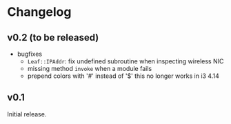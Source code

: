 # Changelog

## v0.2 (to be released)

  - bugfixes
    - `Leaf::IPAddr`: fix undefined subroutine when inspecting wireless NIC
    - missing method `invoke` when a module fails
    - prepend colors with '#' instead of '$' this no longer works in i3 4.14

## v0.1

Initial release.
